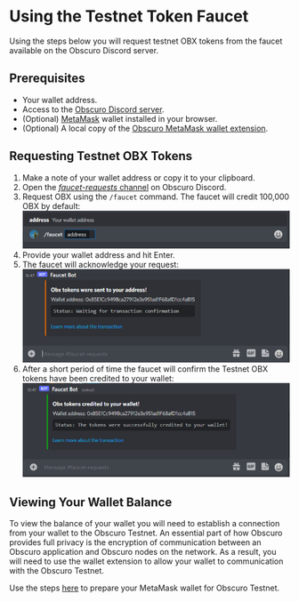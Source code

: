 # Using the Testnet Token Faucet
Using the steps below you will request testnet OBX tokens from the faucet available on the Obscuro Discord server.

## Prerequisites
* Your wallet address.
* Access to the [Obscuro Discord server](https://discord.gg/yQfmKeNzNd).
* (Optional) [MetaMask](https://metamask.io/) wallet installed in your browser.
* (Optional) A local copy of the [Obscuro MetaMask wallet extension](../wallet-extension/wallet-extension.md).

## Requesting Testnet OBX Tokens
1. Make a note of your wallet address or copy it to your clipboard.
1. Open the [_faucet-requests_ channel](https://discord.gg/5qyj3qraaH) on Obscuro Discord.
1. Request OBX using the `/faucet` command. The faucet will credit 100,000 OBX by default: ![faucet command](../assets/images/faucet-cmd.png)
1. Provide your wallet address and hit Enter.
1. The faucet will acknowledge your request: ![faucet ack](../assets/images/faucet-ack.png)
1. After a short period of time the faucet will confirm the Testnet OBX tokens have been credited to your wallet: ![faucet complete](../assets/images/faucet-done.png)

## Viewing Your Wallet Balance
To view the balance of your wallet you will need to establish a connection from your wallet to the Obscuro Testnet. An essential part of how Obscuro provides full privacy is the encryption of communication between an Obscuro application and Obscuro nodes on the network. As a result, you will need to use the wallet extension to allow your wallet to communication with the Obscuro Testnet.

Use the steps [here](../testnet/deploying-a-smart-contract.md#prepare-your-metamask-wallet-for-obscuro-testnet) to prepare your MetaMask wallet for Obscuro Testnet.

